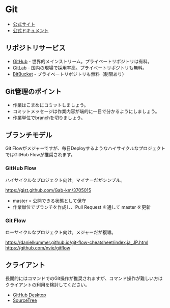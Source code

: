 # Git

- [公式サイト](https://git-scm.com/)
- [公式ドキュメント](https://git-scm.com/book/ja/v2)

## リポジトリサービス

- [GitHub](https://github.com) - 世界的メインストリーム。プライベートリポジトリは有料。
- [GitLab](https://about.gitlab.com/) - 国内の現場で採用率高。プライベートリポジトリも無料。
- [BitBucket](https://bitbucket.org/product) - プライベートリポジトリも無料（制限あり）

## Git管理のポイント

- 作業はこまめにコミットしましょう。
- コミットメッセージは作業内容が端的に一目で分かるようにしましょう。
- 作業単位でbranchを切りましょう。

## ブランチモデル

Git Flowがメジャーですが、毎日DeployするようなハイサイクルなプロジェクトではGitHub Flowが推奨されます。

### GitHub Flow

ハイサイクルなプロジェクト向け。マイナーだがシンプル。

https://gist.github.com/Gab-km/3705015

- master = 公開できる状態として保守
- 作業単位でブランチを作成し、Pull Request を通して master を更新

### Git Flow

ローサイクルなプロジェクト向け。メジャーだが複雑。

https://danielkummer.github.io/git-flow-cheatsheet/index.ja_JP.html
https://github.com/nvie/gitflow

## クライアント

長期的にはコマンドでのGit操作が推奨されますが、コマンド操作が難しい方はクライアントの利用を検討してください。

- [GitHub Desktop](https://desktop.github.com/)
- [SourceTree](https://ja.atlassian.com/software/sourcetree)